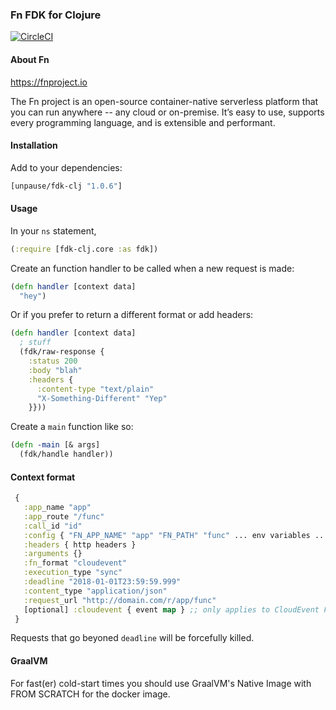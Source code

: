 ### Fn FDK for Clojure

[![CircleCI](https://circleci.com/gh/unpause-live/fdk-clj/tree/master.svg?style=svg)](https://circleci.com/gh/unpause-live/fdk-clj/tree/master)

#### About Fn

https://fnproject.io

The Fn project is an open-source container-native serverless platform that you can run anywhere -- any cloud or on-premise. It’s easy to use, supports every programming language, and is extensible and performant.


#### Installation

Add to your dependencies:
```clojure
[unpause/fdk-clj "1.0.6"]
```


#### Usage

In your `ns` statement,
```clojure
(:require [fdk-clj.core :as fdk])
```

Create an function handler to be called when a new request is made:

```clojure
(defn handler [context data]
  "hey")
```

Or if you prefer to return a different format or add headers:

```clojure
(defn handler [context data]
  ; stuff
  (fdk/raw-response {
    :status 200
    :body "blah"
    :headers {
      :content-type "text/plain"
      "X-Something-Different" "Yep"
    }}))
```

Create a `main` function like so:

```clojure
(defn -main [& args]
  (fdk/handle handler))
```

#### Context format

```clojure
 {
   :app_name "app"
   :app_route "/func"
   :call_id "id"
   :config { "FN_APP_NAME" "app" "FN_PATH" "func" ... env variables ... }
   :headers { http headers }
   :arguments {}
   :fn_format "cloudevent"
   :execution_type "sync"
   :deadline "2018-01-01T23:59:59.999"
   :content_type "application/json"
   :request_url "http://domain.com/r/app/func"
   [optional] :cloudevent { event map } ;; only applies to CloudEvent Format
 }
```

Requests that go beyoned `deadline` will be forcefully killed.

#### GraalVM

For fast(er) cold-start times you should use GraalVM's Native Image with FROM SCRATCH for the docker image.
